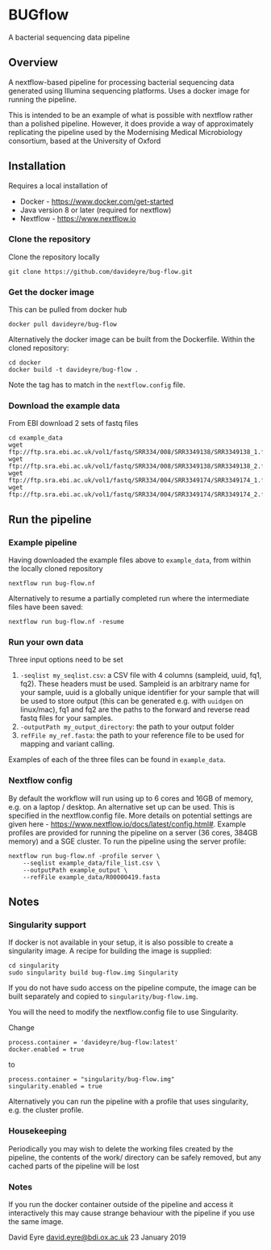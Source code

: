 # BUGflow
A bacterial sequencing data pipeline

## Overview
A nextflow-based pipeline for processing bacterial sequencing data generated using Illumina sequencing platforms. Uses a docker image for running the pipeline.

This is intended to be an example of what is possible with nextflow rather than a polished pipeline. However, it does provide a way of approximately replicating the pipeline used by the Modernising Medical Microbiology consortium, based at the University of Oxford

## Installation
Requires a local installation of 
* Docker - https://www.docker.com/get-started
* Java version 8 or later (required for nextflow)
* Nextflow - https://www.nextflow.io

### Clone the repository
Clone the repository locally
```
git clone https://github.com/davideyre/bug-flow.git
```

### Get the docker image
This can be pulled from docker hub
```
docker pull davideyre/bug-flow
```

Alternatively the docker image can be built from the Dockerfile. Within the cloned repository:
```
cd docker
docker build -t davideyre/bug-flow .
```
Note the tag has to match in the `nextflow.config` file.


### Download the example data
From EBI download 2 sets of fastq files
```
cd example_data
wget ftp://ftp.sra.ebi.ac.uk/vol1/fastq/SRR334/008/SRR3349138/SRR3349138_1.fastq.gz
wget ftp://ftp.sra.ebi.ac.uk/vol1/fastq/SRR334/008/SRR3349138/SRR3349138_2.fastq.gz
wget ftp://ftp.sra.ebi.ac.uk/vol1/fastq/SRR334/004/SRR3349174/SRR3349174_1.fastq.gz
wget ftp://ftp.sra.ebi.ac.uk/vol1/fastq/SRR334/004/SRR3349174/SRR3349174_2.fastq.gz
```


## Run the pipeline

### Example pipeline
Having downloaded the example files above to `example_data`, from within the locally cloned repository
```
nextflow run bug-flow.nf
```

Alternatively to resume a partially completed run where the intermediate files have been saved:
```
nextflow run bug-flow.nf -resume
```

### Run your own data
Three input options need to be set
1. `-seqlist my_seqlist.csv`: a CSV file with 4 columns (sampleid, uuid, fq1, fq2). These headers must be used. Sampleid is an arbitrary name for your sample, uuid is a globally unique identifier for your sample that will be used to store output (this can be generated e.g. with `uuidgen` on linux/mac), fq1 and fq2 are the paths to the forward and reverse read fastq files for your samples.
2. `-outputPath my_output_directory`: the path to your output folder
3. `refFile my_ref.fasta`: the path to your reference file to be used for mapping and variant calling.

Examples of each of the three files can be found in `example_data`.

### Nextflow config
By default the workflow will run using up to 6 cores and 16GB of memory, e.g. on a laptop / desktop. An alternative set up can be used. This is specified in the nextflow.config file. More details on potential settings are given here - https://www.nextflow.io/docs/latest/config.html#. Example profiles are provided for running the pipeline on a server (36 cores, 384GB memory) and a SGE cluster. To run the pipeline using the server profile:
```
nextflow run bug-flow.nf -profile server \
	--seqlist example_data/file_list.csv \
	--outputPath example_output \
	--refFile example_data/R00000419.fasta
```

## Notes

### Singularity support
If docker is not available in your setup, it is also possible to create a singularity image. A recipe for building the image is supplied:

```
cd singularity
sudo singularity build bug-flow.img Singularity
```

If you do not have sudo access on the pipeline compute, the image can be built separately and copied to `singularity/bug-flow.img`.

You will the need to modify the nextflow.config file to use Singularity.

Change 

```
process.container = 'davideyre/bug-flow:latest'
docker.enabled = true
```

to

```
process.container = "singularity/bug-flow.img"
singularity.enabled = true
```

Alternatively you can run the pipeline with a profile that uses singularity, e.g. the cluster profile.

### Housekeeping
Periodically you may wish to delete the working files created by the pipeline, the contents of the work/ directory can be safely removed, but any cached parts of the pipeline will be lost

### Notes
If you run the docker container outside of the pipeline and access it interactively this may cause strange behaviour with the pipeline if you use the same image.  

David Eyre
david.eyre@bdi.ox.ac.uk
23 January 2019